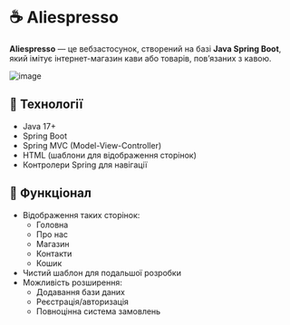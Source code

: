 # ☕ Aliespresso

**Aliespresso** — це вебзастосунок, створений на базі **Java Spring Boot**, який імітує інтернет-магазин кави або товарів, пов’язаних з кавою.

![image](https://github.com/user-attachments/assets/2e5e0a23-d923-4b88-aede-ed1c39f52cae)

## 🔧 Технології

- Java 17+
- Spring Boot
- Spring MVC (Model-View-Controller)
- HTML (шаблони для відображення сторінок)
- Контролери Spring для навігації

## 📄 Функціонал

- Відображення таких сторінок:
  - Головна
  - Про нас
  - Магазин
  - Контакти
  - Кошик
- Чистий шаблон для подальшої розробки
- Можливість розширення:
  - Додавання бази даних
  - Реєстрація/авторизація
  - Повноцінна система замовлень

